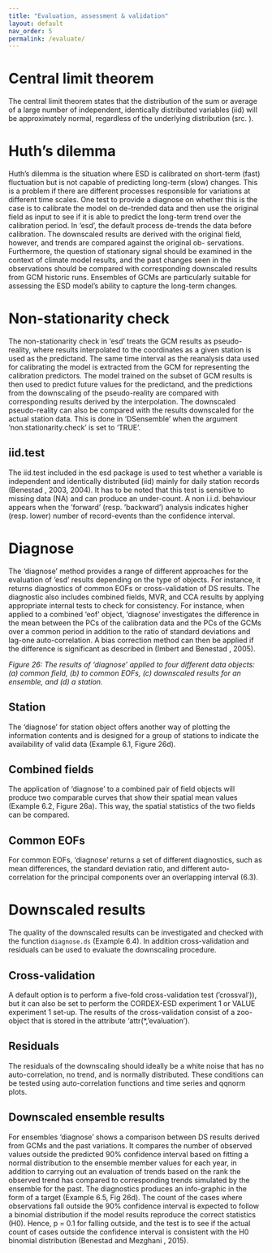 ```yaml
---
title: "Evaluation, assessment & validation"
layout: default
nav_order: 5
permalink: /evaluate/
---
```


# Central limit theorem
The central limit theorem states that the distribution of the sum or average of a large number of independent, identically distributed variables (iid) will be approximately normal, regardless of the underlying distribution (src. [](https://www.math.uah.edu/stat/sample/CLT.html)).

# Huth’s dilemma
Huth’s dilemma is the situation where ESD is calibrated on short-term (fast) fluctuation but is not capable of predicting long-term (slow) changes. This is a problem if there are different
processes responsible for variations at different time scales. One test to provide a diagnose on whether this is the case is to calibrate the model on de-trended data and then use the original
field as input to see if it is able to predict the long-term trend over the calibration period.
In ‘esd’, the default process de-trends the data before calibration. The downscaled results are derived with the original field, however, and trends are compared against the original ob-
servations. Furthermore, the question of stationary signal should be examined in the context of climate model results, and the past changes seen in the observations should be compared with
corresponding downscaled results from GCM historic runs. Ensembles of GCMs are particularly suitable for assessing the ESD model’s ability to capture the long-term changes.

# Non-stationarity check
The non-stationarity check in ‘esd’ treats the GCM results as pseudo-reality, where results interpolated to the coordinates as a given station is used as the predictand. The same time interval as the reanalysis data used for calibrating the model is extracted from the GCM for representing the calibration predictors. The model trained on the subset of GCM results is then used to predict future values for the predictand, and the predictions from the downscaling of the pseudo-reality are compared with corresponding results derived by the interpolation.
The downscaled pseudo-reality can also be compared with the results downscaled for the actual station data. This is done in ‘DSensemble’ when the argument ‘non.stationarity.check’ is set to ‘TRUE’.

## iid.test
The iid.test included in the esd package is used to test whether a variable is independent and identically distributed (iid) mainly for daily station records (Benestad , 2003, 2004). It has to be noted that this test is sensitive to missing data (NA) and can produce an under-count. A non i.i.d. behaviour appears when the ’forward’ (resp. ’backward’) analysis indicates higher (resp. lower) number of record-events than the confidence interval. 

# Diagnose
The ‘diagnose’ method provides a range of different approaches for the evaluation of ’esd’ results depending on the type of objects. For instance, it returns diagnostics of common EOFs or cross-validation of DS results. The diagnostic also includes combined fields, MVR, and CCA results by applying appropriate internal tests to check for consistency. For instance, when applied to a combined ‘eof’ object, ‘diagnose’ investigates the difference in the mean between the PCs of the calibration data and the PCs of the GCMs over a common period in addition to the ratio of standard deviations and lag-one auto-correlation. A bias correction method can then be applied if the difference is significant as described in (Imbert and Benestad , 2005).

_Figure 26: The results of ‘diagnose’ applied to four different data objects: (a) common field, (b) to common EOFs, (c) downscaled results for an ensemble, and (d) a station._

## Station
The ‘diagnose’ for station object offers another way of plotting the information contents and is designed for a group of stations to indicate the availability of valid data (Example 6.1, Figure 26d).

## Combined fields
The application of ‘diagnose’ to a combined pair of field objects will produce two comparable curves that show their spatial mean values (Example 6.2, Figure 26a). This way, the spatial statistics of the two fields can be compared.

## Common EOFs
For common EOFs, ‘diagnose’ returns a set of different diagnostics, such as mean differences, the standard deviation ratio, and different auto-correlation for the principal components over an overlapping interval (6.3).


# Downscaled results
The quality of the downscaled results can be investigated and checked with the function `diagnose.ds` (Example 6.4). In addition cross-validation and residuals can be used to evaluate
the downscaling procedure.

## Cross-validation
A default option is to perform a five-fold cross-validation test (’crossval’)), but it can also be set to perform the CORDEX-ESD experiment 1 or VALUE experiment 1 set-up. The results of the cross-validation consist of a zoo-object that is stored in the attribute ‘attr(*,’evaluation’).
## Residuals
The residuals of the downscaling should ideally be a white noise that has no auto-correlation, no trend, and is normally distributed. These conditions can be tested using auto-correlation
functions and time series and qqnorm plots.

## Downscaled ensemble results
For ensembles ‘diagnose’ shows a comparison between DS results derived from GCMs and the past variations. It compares the number of observed values outside the predicted 90% confidence interval based on fitting a normal distribution to the ensemble member values for each year, in addition to carrying out an evaluation of trends based on the rank the observed trend has compared to corresponding trends simulated by the ensemble for the past. The diagnostics produces an info-graphic in the form of a target (Example 6.5, Fig 26d).
The count of the cases where observations fall outside the 90% confidence interval is expected to follow a binomial distribution if the model results reproduce the correct statistics (H0). Hence, p = 0.1 for falling outside, and the test is to see if the actual count of cases outside the confidence interval is consistent with the H0 binomial distribution (Benestad and Mezghani , 2015).


